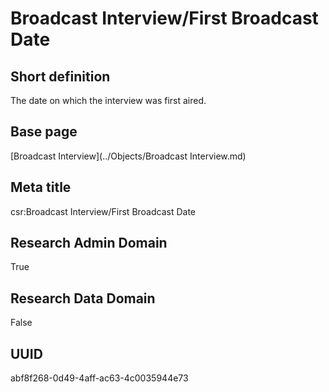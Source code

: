 # Broadcast Interview/First Broadcast Date
## Short definition
The date on which the interview was first aired.
## Base page
[Broadcast Interview](../Objects/Broadcast Interview.md)
## Meta title
csr:Broadcast Interview/First Broadcast Date
## Research Admin Domain
True
## Research Data Domain
False
## UUID
abf8f268-0d49-4aff-ac63-4c0035944e73
